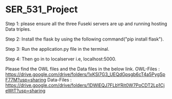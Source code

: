 # SER_531_Project

Step 1: please ensure all the three Fuseki servers are up and running hosting Data triples.

Step 2: Install the flask by using the following command("pip install flask").

Step 3: Run the application.py file in the terminal. 

Step 4: Then go in to localserver i.e, localhost:5000. 

Please find the OWL files and the Data files in the below link.
OWL-Files : https://drive.google.com/drive/folders/1xKSl7G3_UEQdGpsgb6cT4a5PygSpF77M?usp=sharing
Data-Files : https://drive.google.com/drive/folders/1DWIEQJ7FLbYRit0W7PoCDT2Lp1CjeWtT?usp=sharing
